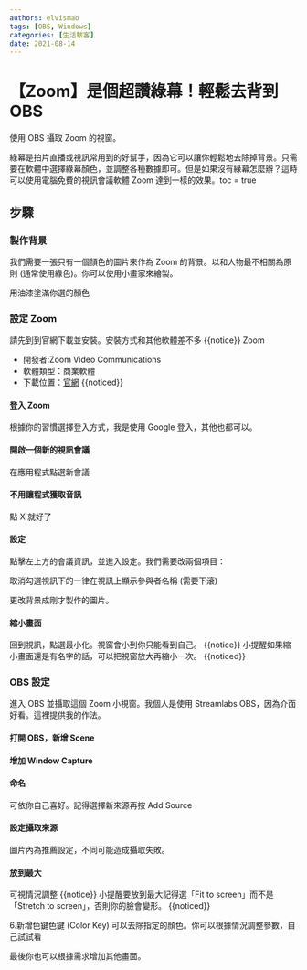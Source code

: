 ```yaml
---
authors: elvismao
tags: [OBS, Windows]
categories: [生活駭客]
date: 2021-08-14
---
```


# 【Zoom】是個超讚綠幕！輕鬆去背到 OBS

使用 OBS 攝取 Zoom 的視窗。

綠幕是拍片直播或視訊常用到的好幫手，因為它可以讓你輕鬆地去除掉背景。只需要在軟體中選擇綠幕顏色，並調整各種數據即可。但是如果沒有綠幕怎麼辦？這時可以使用電腦免費的視訊會議軟體 Zoom 達到一樣的效果。toc = true

## 步驟

### 製作背景

我們需要一張只有一個顏色的圖片來作為 Zoom 的背景。以和人物最不相關為原則 (通常使用綠色)。你可以使用小畫家來繪製。

用油漆塗滿你選的顏色

### 設定 Zoom

請先到到官網下載並安裝。安裝方式和其他軟體差不多 {{notice}} Zoom

- 開發者:Zoom Video Communications
- 軟體類型：商業軟體
- 下載位置：[官網](https://zoom.us/download) {{noticed}}

#### 登入 Zoom

根據你的習慣選擇登入方式，我是使用 Google 登入，其他也都可以。

#### 開啟一個新的視訊會議

在應用程式點選新會議

#### 不用讓程式獲取音訊

點 X 就好了

#### 設定

點擊左上方的會議資訊，並進入設定。我們需要改兩個項目：

取消勾選視訊下的一律在視訊上顯示參與者名稱 (需要下滾)

更改背景成剛才製作的圖片。

#### 縮小畫面

回到視訊，點選最小化。視窗會小到你只能看到自己。 {{notice}} 小提醒如果縮小畫面還是有名字的話，可以把視窗放大再縮小一次。 {{noticed}}

### OBS 設定

進入 OBS 並攝取這個 Zoom 小視窗。我個人是使用 Streamlabs OBS，因為介面好看。這裡提供我的作法。

#### 打開 OBS，新增 Scene

#### 增加 Window Capture

#### 命名

可依你自己喜好。記得選擇新來源再按 Add Source

#### 設定攝取來源

圖片內為推薦設定，不同可能造成攝取失敗。

#### 放到最大

可視情況調整 {{notice}} 小提醒要放到最大記得選「Fit to screen」而不是「Stretch to screen」，否則你的臉會變形。 {{noticed}}

6.新增色鍵色鍵 (Color Key) 可以去除指定的顏色。你可以根據情況調整參數，自己試試看

最後你也可以根據需求增加其他畫面。
